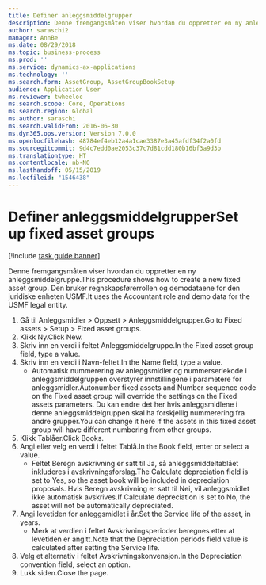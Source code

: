 ```yaml
---
title: Definer anleggsmiddelgrupper
description: Denne fremgangsmåten viser hvordan du oppretter en ny anleggsmiddelgruppe.
author: saraschi2
manager: AnnBe
ms.date: 08/29/2018
ms.topic: business-process
ms.prod: ''
ms.service: dynamics-ax-applications
ms.technology: ''
ms.search.form: AssetGroup, AssetGroupBookSetup
audience: Application User
ms.reviewer: twheeloc
ms.search.scope: Core, Operations
ms.search.region: Global
ms.author: saraschi
ms.search.validFrom: 2016-06-30
ms.dyn365.ops.version: Version 7.0.0
ms.openlocfilehash: 48784ef4eb12a4a1cae3387e3a45afdf34f2a0fd
ms.sourcegitcommit: 9d4c7edd0ae2053c37c7d81cdd180b16bf3a9d3b
ms.translationtype: HT
ms.contentlocale: nb-NO
ms.lasthandoff: 05/15/2019
ms.locfileid: "1546438"
---
```

# <a name="set-up-fixed-asset-groups"></a><span data-ttu-id="b11ed-103">Definer anleggsmiddelgrupper</span><span class="sxs-lookup"><span data-stu-id="b11ed-103">Set up fixed asset groups</span></span>

[!include [task guide banner](../../includes/task-guide-banner.md)]

<span data-ttu-id="b11ed-104">Denne fremgangsmåten viser hvordan du oppretter en ny anleggsmiddelgruppe.</span><span class="sxs-lookup"><span data-stu-id="b11ed-104">This procedure shows how to create a new fixed asset group.</span></span> <span data-ttu-id="b11ed-105">Den bruker regnskapsførerrollen og demodataene for den juridiske enheten USMF.</span><span class="sxs-lookup"><span data-stu-id="b11ed-105">It uses the Accountant role and demo data for the USMF legal entity.</span></span>

1. <span data-ttu-id="b11ed-106">Gå til Anleggsmidler > Oppsett > Anleggsmiddelgrupper.</span><span class="sxs-lookup"><span data-stu-id="b11ed-106">Go to Fixed assets > Setup > Fixed asset groups.</span></span>
2. <span data-ttu-id="b11ed-107">Klikk Ny.</span><span class="sxs-lookup"><span data-stu-id="b11ed-107">Click New.</span></span>
3. <span data-ttu-id="b11ed-108">Skriv inn en verdi i feltet Anleggsmiddelgruppe.</span><span class="sxs-lookup"><span data-stu-id="b11ed-108">In the Fixed asset group field, type a value.</span></span>
4. <span data-ttu-id="b11ed-109">Skriv inn en verdi i Navn-feltet.</span><span class="sxs-lookup"><span data-stu-id="b11ed-109">In the Name field, type a value.</span></span>
    * <span data-ttu-id="b11ed-110">Automatisk nummerering av anleggsmidler og nummerseriekode i anleggsmiddelgruppen overstyrer innstillingene i parametere for anleggsmidler.</span><span class="sxs-lookup"><span data-stu-id="b11ed-110">Autonumber fixed assets and Number sequence code on the Fixed asset group will override the settings on the Fixed assets parameters.</span></span> <span data-ttu-id="b11ed-111">Du kan endre det her hvis anleggsmidlene i denne anleggsmiddelgruppen skal ha forskjellig nummerering fra andre grupper.</span><span class="sxs-lookup"><span data-stu-id="b11ed-111">You can change it here if the assets in this fixed asset group will have different numbering from other groups.</span></span>  
5. <span data-ttu-id="b11ed-112">Klikk Tablåer.</span><span class="sxs-lookup"><span data-stu-id="b11ed-112">Click Books.</span></span>
6. <span data-ttu-id="b11ed-113">Angi eller velg en verdi i feltet Tablå.</span><span class="sxs-lookup"><span data-stu-id="b11ed-113">In the Book field, enter or select a value.</span></span>
    * <span data-ttu-id="b11ed-114">Feltet Beregn avskrivning er satt til Ja, så anleggsmiddeltablået inkluderes i avskrivningsforslag.</span><span class="sxs-lookup"><span data-stu-id="b11ed-114">The Calculate depreciation field is set to Yes, so the asset book will be included in depreciation proposals.</span></span> <span data-ttu-id="b11ed-115">Hvis Beregn avskrivning er satt til Nei, vil anleggsmidlet ikke automatisk avskrives.</span><span class="sxs-lookup"><span data-stu-id="b11ed-115">If Calculate depreciation is set to No, the asset will not be automatically depreciated.</span></span>  
7. <span data-ttu-id="b11ed-116">Angi levetiden for anleggsmidlet i år.</span><span class="sxs-lookup"><span data-stu-id="b11ed-116">Set the Service life of the asset, in years.</span></span>
    * <span data-ttu-id="b11ed-117">Merk at verdien i feltet Avskrivningsperioder beregnes etter at levetiden er angitt.</span><span class="sxs-lookup"><span data-stu-id="b11ed-117">Note that the Depreciation periods field value is calculated after setting the Service life.</span></span>  
8. <span data-ttu-id="b11ed-118">Velg et alternativ i feltet Avskrivningskonvensjon.</span><span class="sxs-lookup"><span data-stu-id="b11ed-118">In the Depreciation convention field, select an option.</span></span>
9. <span data-ttu-id="b11ed-119">Lukk siden.</span><span class="sxs-lookup"><span data-stu-id="b11ed-119">Close the page.</span></span>

